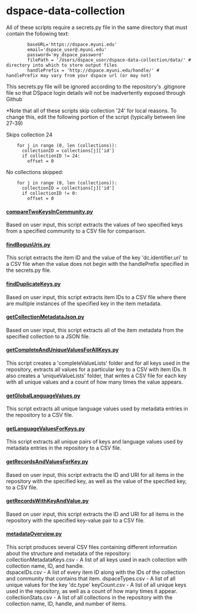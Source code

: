 # dspace-data-collection

All of these scripts require a secrets.py file in the same directory that must contain the following text:
```
        baseURL='https://dspace.myuni.edu'
        email='dspace_user@.myuni.edu'
        password='my_dspace_password'    
        filePath = '/Users/dspace_user/dspace-data-collection/data/' # directory into which to store output files
        handlePrefix = 'http://dspace.myuni.edu/handle/' # handlePrefix may vary from your dspace url (or may not)
```
This secrets.py file will be ignored according to the repository's .gitignore file so that DSpace login details will not be inadvertently exposed through Github

*Note that all of these scripts skip collection '24' for local reasons. To change this, edit the following portion of the script (typically between line 27-39)

Skips collection 24 

        for j in range (0, len (collections)):
          collectionID = collections[j]['id']
          if collectionID != 24:
            offset = 0
            
No collections skipped:

        for j in range (0, len (collections)):
          collectionID = collections[j]['id']
          if collectionID != 0:
            offset = 0
            
#### [compareTwoKeysInCommunity.py](compareTwoKeysInCommunity.py)
Based on user input, this script extracts the values of two specified keys from a specified community to a CSV file for comparison.

#### [findBogusUris.py](findBogusUris.py)
This script extracts the item ID and the value of the key 'dc.identifier.uri' to a CSV file when the value does not begin with the handlePrefix specified in the secrets.py file. 

#### [findDuplicateKeys.py](findDuplicateKeys.py)
Based on user input, this script extracts item IDs to a CSV file where there are multiple instances of the specified key in the item metadata.

#### [getCollectionMetadataJson.py](getCollectionMetadataJson.py)
Based on user input, this script extracts all of the item metadata from the specified collection to a JSON file.

#### [getCompleteAndUniqueValuesForAllKeys.py](getCompleteAndUniqueValuesForAllKeys.py)
This script creates a 'completeValueLists' folder and for all keys used in the repository, extracts all values for a particular key to a CSV with item IDs.  It also creates a 'uniqueValueLists' folder, that writes a CSV file for each key with all unique values and a count of how many times the value appears.

#### [getGlobalLanguageValues.py](getGlobalLanguageValues.py)
This script extracts all unique language values used by metadata entries in the repository to a CSV file.

#### [getLanguageValuesForKeys.py](getLanguageValuesForKeys.py)
This script extracts all unique pairs of keys and language values used by metadata entries in the repository to a CSV file.

#### [getRecordsAndValuesForKey.py](getRecordsAndValuesForKey.py)
Based on user input, this script extracts the ID and URI for all items in the repository with the specified key, as well as the value of the specified key, to a CSV file.

#### [getRecordsWithKeyAndValue.py](getRecordsWithKeyAndValue.py)
Based on user input, this script extracts the ID and URI for all items in the repository with the specified key-value pair to a CSV file.

#### [metadataOverview.py](metadataOverview.py)
This script produces several CSV files containing different information about the structure and metadata of the repository:
        collectionMetadataKeys.csv - A list of all keys used in each collection with collection name, ID, and handle.   
        dspaceIDs.csv - A list of every item ID along with the IDs of the collection and community that contains that item.
        dspaceTypes.csv - A list of all unique values for the key 'dc.type'
        keyCount.csv - A list of all unique keys used in the repository, as well as a count of how many times it appear.
        collectionStats.csv - A list of all collections in the repository with the collection name, ID, handle, and number of items.
